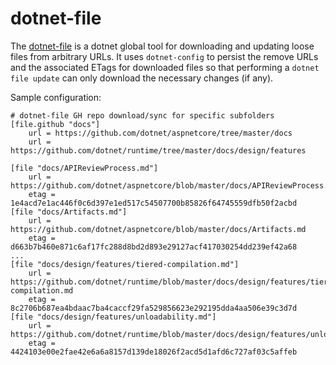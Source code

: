 # dotnet-file

The [dotnet-file](https://github.com/kzu/dotnet-file) is a dotnet global tool for 
downloading and updating loose files from arbitrary URLs. It uses `dotnet-config` to 
persist the remove URLs and the associated ETags for downloaded files so that performing 
a `dotnet file update` can only download the necessary changes (if any).

Sample configuration:

```
# dotnet-file GH repo download/sync for specific subfolders
[file.github "docs"]
	url = https://github.com/dotnet/aspnetcore/tree/master/docs
	url = https://github.com/dotnet/runtime/tree/master/docs/design/features

[file "docs/APIReviewProcess.md"]
	url = https://github.com/dotnet/aspnetcore/blob/master/docs/APIReviewProcess.md
	etag = 1e4acd7e1ac446f0c6d397e1ed517c54507700b85826f64745559dfb50f2acbd
[file "docs/Artifacts.md"]
	url = https://github.com/dotnet/aspnetcore/blob/master/docs/Artifacts.md
	etag = d663b7b460e871c6af17fc288d8bd2d893e29127acf417030254dd239ef42a68
...
[file "docs/design/features/tiered-compilation.md"]
	url = https://github.com/dotnet/runtime/blob/master/docs/design/features/tiered-compilation.md
	etag = 8c2706b687ea4bdaac7ba4caccf29fa529856623e292195dda4aa506e39c3d7d
[file "docs/design/features/unloadability.md"]
	url = https://github.com/dotnet/runtime/blob/master/docs/design/features/unloadability.md
	etag = 4424103e00e2fae42e6a6a8157d139de18026f2acd5d1afd6c727af03c5affeb
```